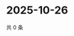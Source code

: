 # 2025-10-26

共 0 条

<!-- BEGIN ZHIHUQUESTIONS -->
<!-- 最后更新时间 Sun Oct 26 2025 21:17:43 GMT+0800 (China Standard Time) -->

<!-- END ZHIHUQUESTIONS -->
